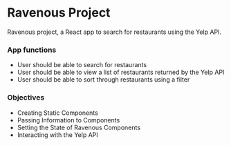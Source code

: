 # Ravenous Project

Ravenous project, a React app to search for restaurants using the Yelp API.

### App functions

- User should be able to search for restaurants 
- User should be able to view a list of restaurants returned by the Yelp API
- User should be able to sort through restaurants using a filter

### Objectives

- Creating Static Components 
- Passing Information to Components 
- Setting the State of Ravenous Components 
- Interacting with the Yelp API
